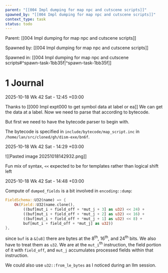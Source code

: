 ```yaml
---
parent: "[[004 Impl dumping for map npc and cutscene scripts]]"
spawned_by: "[[004 Impl dumping for map npc and cutscene scripts]]"
context_type: task
status: todo
---
```


Parent: [[004 Impl dumping for map npc and cutscene scripts]]

Spawned by: [[004 Impl dumping for map npc and cutscene scripts]]

Spawned in: [[004 Impl dumping for map npc and cutscene scripts#^spawn-task-1bb35f|^spawn-task-1bb35f]]

# 1 Journal

2025-10-18 Wk 42 Sat - 12:45 +03:00

Thanks to [[000 Impl expt000 to get symbol data at label or ea]] We can get the data at a label. Now we need to parse that according to bytecode.

But first we need to have the bytecode parser to begin with.

The bytecode is specified in `include/bytecode/map_script.inc` in `/home/lan/src/cloned/gh/dism-exe/bn6f`.

2025-10-18 Wk 42 Sat - 14:29 +03:00

![[Pasted image 20251018142932.png]]

Fun mix of syntax, `<<` expected to be for templates rather than logical shift left

2025-10-18 Wk 42 Sat - 14:48 +03:00

Compute of `dumped_fields` is a bit involved in `encoding::dump`:

```rust
FieldSchema::U32(name) => {
	Ok(Field::U32(name.clone(), 
		((buf[mut_i + field_off + *mut_j + 3] as u32) << 24) + 
		((buf[mut_i + field_off + *mut_j + 2] as u32) << 16) + 
		((buf[mut_i + field_off + *mut_j + 1] as u32) << 8) + 
		buf[mut_i + field_off + *mut_j] as u32))
},
```

since `buf` is a `&[u8]` there are bytes at the 8$^{\text{th}}$, 16$^\text{th}$, and 24$^\text{th}$ bits. We also have to treat them as `u32`.  We are at the `mut_i`$^\text{th}$ instruction, the field portion of it with `field_off`, and `mut_j` accumulates processed fields within that instruction.

We could also use `u32::from_le_bytes` as I noticed during an llm session.